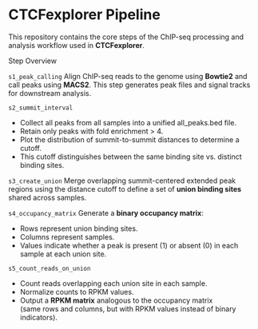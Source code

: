 # CTCFexplorer Pipeline

This repository contains the core steps of the ChIP-seq processing and analysis workflow used in **CTCFexplorer**.


Step Overview

`s1_peak_calling`
Align ChIP-seq reads to the genome using **Bowtie2** and call peaks using **MACS2**. This step generates peak files and signal tracks for downstream analysis.


`s2_summit_interval`
- Collect all peaks from all samples into a unified all_peaks.bed file.
- Retain only peaks with fold enrichment > 4.
- Plot the distribution of summit-to-summit distances to determine a cutoff.
- This cutoff distinguishes between the same binding site vs. distinct binding sites.


`s3_create_union`
Merge overlapping summit-centered extended peak regions using the distance cutoff to define a set of **union binding sites** shared across samples.


`s4_occupancy_matrix`
Generate a **binary occupancy matrix**:
- Rows represent union binding sites.
- Columns represent samples.
- Values indicate whether a peak is present (1) or absent (0) in each sample at each union site.


`s5_count_reads_on_union`
- Count reads overlapping each union site in each sample.
- Normalize counts to RPKM values.
- Output a **RPKM matrix** analogous to the occupancy matrix  
  (same rows and columns, but with RPKM values instead of binary indicators).
